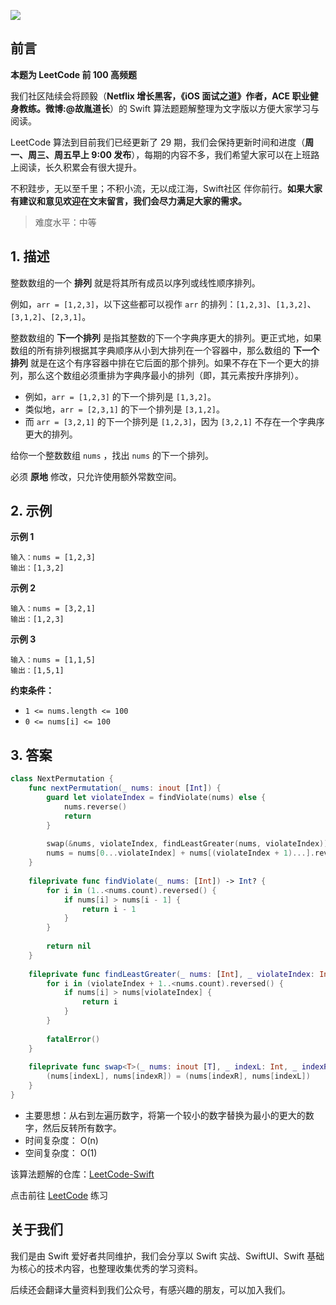 ![](https://upload-images.jianshu.io/upload_images/2829694-8d80389416deefc4.png?imageMogr2/auto-orient/strip%7CimageView2/2/w/1240)

## 前言

**本题为 LeetCode 前 100 高频题**

我们社区陆续会将顾毅（**Netflix 增长黑客，《iOS 面试之道》作者，ACE 职业健身教练。微博:@故胤道长**）的 Swift 算法题题解整理为文字版以方便大家学习与阅读。

LeetCode 算法到目前我们已经更新了 29 期，我们会保持更新时间和进度（**周一、周三、周五早上 9:00 发布**），每期的内容不多，我们希望大家可以在上班路上阅读，长久积累会有很大提升。

不积跬步，无以至千里；不积小流，无以成江海，Swift社区 伴你前行。**如果大家有建议和意见欢迎在文末留言，我们会尽力满足大家的需求。**

> 难度水平：中等

## 1. 描述

整数数组的一个 **排列**  就是将其所有成员以序列或线性顺序排列。

例如，`arr = [1,2,3]`，以下这些都可以视作 `arr` 的排列：`[1,2,3]`、`[1,3,2]`、`[3,1,2]`、`[2,3,1]`。

整数数组的 **下一个排列** 是指其整数的下一个字典序更大的排列。更正式地，如果数组的所有排列根据其字典顺序从小到大排列在一个容器中，那么数组的 **下一个排列** 就是在这个有序容器中排在它后面的那个排列。如果不存在下一个更大的排列，那么这个数组必须重排为字典序最小的排列（即，其元素按升序排列）。

* 例如，`arr = [1,2,3]` 的下一个排列是 `[1,3,2]`。
* 类似地，`arr = [2,3,1]` 的下一个排列是 `[3,1,2]`。
* 而 `arr = [3,2,1]` 的下一个排列是 `[1,2,3]`，因为 `[3,2,1]` 不存在一个字典序更大的排列。

给你一个整数数组 `nums` ，找出 `nums` 的下一个排列。

必须 **原地** 修改，只允许使用额外常数空间。

## 2. 示例

**示例 1**

```
输入：nums = [1,2,3]
输出：[1,3,2]
```

**示例 2**

```
输入：nums = [3,2,1]
输出：[1,2,3]
```

**示例 3**

```
输入：nums = [1,1,5]
输出：[1,5,1]
```

**约束条件：**

- `1 <= nums.length <= 100`
- `0 <= nums[i] <= 100`
  
## 3. 答案

```swift
class NextPermutation {
    func nextPermutation(_ nums: inout [Int]) {
        guard let violateIndex = findViolate(nums) else {
            nums.reverse()
            return
        }
        
        swap(&nums, violateIndex, findLeastGreater(nums, violateIndex))
        nums = nums[0...violateIndex] + nums[(violateIndex + 1)...].reversed()
    }
    
    fileprivate func findViolate(_ nums: [Int]) -> Int? {
        for i in (1..<nums.count).reversed() {
            if nums[i] > nums[i - 1] {
                return i - 1
            }
        }
        
        return nil
    }
    
    fileprivate func findLeastGreater(_ nums: [Int], _ violateIndex: Int) -> Int {
        for i in (violateIndex + 1..<nums.count).reversed() {
            if nums[i] > nums[violateIndex] {
                return i
            }
        }
        
        fatalError()
    }
    
    fileprivate func swap<T>(_ nums: inout [T], _ indexL: Int, _ indexR: Int) {
        (nums[indexL], nums[indexR]) = (nums[indexR], nums[indexL])
    }
}
```

* 主要思想：从右到左遍历数字，将第一个较小的数字替换为最小的更大的数字，然后反转所有数字。
* 时间复杂度： O(n)
* 空间复杂度： O(1)

该算法题解的仓库：[LeetCode-Swift](https://github.com/soapyigu/LeetCode-Swift "LeetCode-Swift")

点击前往 [LeetCode](https://leetcode.com/problems/next-permutation/ "LeetCode") 练习

## 关于我们

我们是由 Swift 爱好者共同维护，我们会分享以 Swift 实战、SwiftUI、Swift 基础为核心的技术内容，也整理收集优秀的学习资料。

后续还会翻译大量资料到我们公众号，有感兴趣的朋友，可以加入我们。
